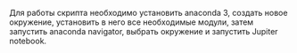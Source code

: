 Для работы скрипта необходимо установить anaconda 3, создать новое окружение, установить в него
все необходимые модули, затем запустить anaconda navigator, выбрать окружение и запустить 
Jupiter notebook.
